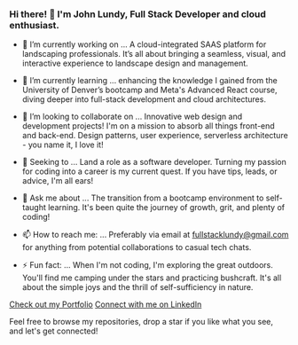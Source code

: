 ### Hi there! 👋 I'm John Lundy, Full Stack Developer and cloud enthusiast.

- 🔭 I’m currently working on ...
  A cloud-integrated SAAS platform for landscaping professionals. It’s all about bringing a seamless, visual, and interactive experience to landscape design and management.

- 🌱 I’m currently learning ...
   enhancing the knowledge I gained from the University of Denver’s bootcamp and Meta's Advanced React course, diving deeper into full-stack development and cloud architectures.

- 👯 I’m looking to collaborate on ...
  Innovative web design and development projects! I'm on a mission to absorb all things front-end and back-end. Design patterns, user experience, serverless architecture - you name it, I love it!

- 🤔 Seeking to ...
  Land a role as a software developer. Turning my passion for coding into a career is my current quest. If you have tips, leads, or advice, I'm all ears!

- 💬 Ask me about ...
  The transition from a bootcamp environment to self-taught learning. It's been quite the journey of growth, grit, and plenty of coding!

- 📫 How to reach me: ...
  Preferably via email at [fullstacklundy@gmail.com](fullstacklundy@gmail.com) for anything from potential collaborations to casual tech chats.

- ⚡ Fun fact: ...
  When I'm not coding, I'm exploring the great outdoors. You'll find me camping under the stars and practicing bushcraft. It's all about the simple joys and the thrill of self-sufficiency in nature.

[Check out my Portfolio](https://www.johnlundydev.com/)
[Connect with me on LinkedIn](www.linkedin.com/in/john-c-lundy)

Feel free to browse my repositories, drop a star if you like what you see, and let's get connected!

